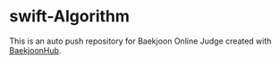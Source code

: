 # swift-Algorithm
This is an auto push repository for Baekjoon Online Judge created with [BaekjoonHub](https://github.com/BaekjoonHub/BaekjoonHub).
